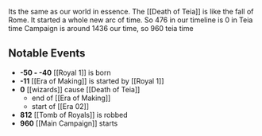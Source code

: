 Its the same as our world in essence. The [[Death of Teia]] is like the fall of Rome. It started a whole new arc of time.
So 476 in our timeline is 0 in Teia time
Campaign is around 1436 our time, so 960 teia time
## Notable Events

- **-50 - -40** [[Royal 1]] is born
- **-11** [[Era of Making]] is started by [[Royal 1]]
- **0**  [[wizards]] cause [[Death of Teia]]
  - end of [[Era of Making]]
  - start of [[Era 02]]
- **812** [[Tomb of Royals]] is robbed
- **960** [[Main Campaign]] starts